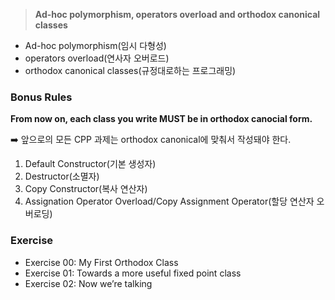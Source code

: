 > **Ad-hoc polymorphism, operators overload and orthodox canonical classes**
- Ad-hoc polymorphism(임시 다형성)
- operators overload(연사자 오버로드)
- orthodox canonical classes(규정대로하는 프로그래밍)

### Bonus Rules
**From now on, each class you write MUST be in orthodox canocial form.**

➡️ 앞으로의 모든 CPP 과제는 orthodox canonical에 맞춰서 작성돼야 한다.

1. Default Constructor(기본 생성자)
2. Destructor(소멸자)
3. Copy Constructor(복사 연산자)
4. Assignation Operator Overload/Copy Assignment Operator(할당 연산자 오버로딩)

### Exercise
- Exercise 00: My First Orthodox Class
- Exercise 01: Towards a more useful fixed point class
- Exercise 02: Now we’re talking

